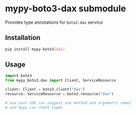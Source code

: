 # mypy-boto3-dax submodule

Provides type annotations for `boto3.dax` service

## Installation

```bash
pip install mypy-boto3[dax]
```

## Usage

```python
import boto3
from mypy_boto3.dax import Client, ServiceResource

client: Client = boto3.client("dax")
resource: ServiceResource = boto3.resource("dax")

# now your IDE can suggest you method and arguments names
# and mypy can check types
```

